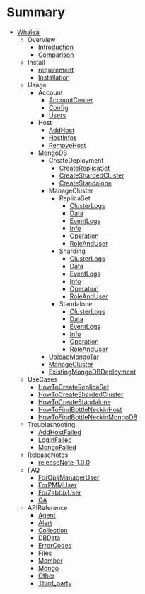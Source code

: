 # Summary

* [Whaleal](README.md)
    * Overview
        * [Introduction](./00-Overview/01-Introduction.md)
        * [Comparison](./00-Overview/02-Comparison.md)
    * Install
        * [requirement](./01-Intstall/00-requirement.md)
        * [Installation](./01-Intstall/01-Installation.md)
    * Usage
        * Account
            * [AccountCenter](./02-Usage/Account/AccountCenter.md)
            * [Config](./02-Usage/Account/Config.md)
            * [Users](./02-Usage/Account/Users.md)
        * Host
            * [AddHost](./02-Usage/Host/AddHost.md)
            * [HostInfos](./02-Usage/Host/HostInfos.md)
            * [RemoveHost](./02-Usage/Host/RemoveHost.md)
        * MongoDB
            * CreateDeployment
                * [CreateReplicaSet](./02-Usage/MongoDB/CreateDeployment/CreateReplicaSet.md)
                * [CreateShardedCluster](./02-Usage/MongoDB/CreateDeployment/CreateShardedCluster.md)
                * [CreateStandalone](./02-Usage/MongoDB/CreateDeployment/CreateStandalone.md)
            * ManageCluster
                * ReplicaSet
                    * [ClusterLogs](./02-Usage/MongoDB/ManageCluster/ReplicaSet/ClusterLogs.md)
                    * [Data](./02-Usage/MongoDB/ManageCluster/ReplicaSet/Data.md)
                    * [EventLogs](./02-Usage/MongoDB/ManageCluster/ReplicaSet/EventLogs.md)
                    * [Info](./02-Usage/MongoDB/ManageCluster/ReplicaSet/Info.md)
                    * [Operation](./02-Usage/MongoDB/ManageCluster/ReplicaSet/Operation.md)
                    * [RoleAndUser](./02-Usage/MongoDB/ManageCluster/ReplicaSet/RoleAndUser.md)
                * Sharding
                    * [ClusterLogs](./02-Usage/MongoDB/ManageCluster/Sharding/ClusterLogs.md)
                    * [Data](./02-Usage/MongoDB/ManageCluster/Sharding/Data.md)
                    * [EventLogs](./02-Usage/MongoDB/ManageCluster/Sharding/EventLogs.md)
                    * [Info](./02-Usage/MongoDB/ManageCluster/Sharding/Info.md)
                    * [Operation](./02-Usage/MongoDB/ManageCluster/Sharding/Operation.md)
                    * [RoleAndUser](./02-Usage/MongoDB/ManageCluster/Sharding/RoleAndUser.md)
                * Standalone
                    * [ClusterLogs](./02-Usage/MongoDB/ManageCluster/Standalone/ClusterLogs.md)
                    * [Data](./02-Usage/MongoDB/ManageCluster/Standalone/Data.md)
                    * [EventLogs](./02-Usage/MongoDB/ManageCluster/Standalone/EventLogs.md)
                    * [Info](./02-Usage/MongoDB/ManageCluster/Standalone/Info.md)
                    * [Operation](./02-Usage/MongoDB/ManageCluster/Standalone/Operation.md)
                    * [RoleAndUser](./02-Usage/MongoDB/ManageCluster/Standalone/RoleAndUser.md)
            * [UploadMongoTar](./02-Usage/MongoDB/UploadMongoTar.md)
            * [ManageCluster](./02-Usage/MongoDB/ManageCluster.md)
            * [ExistingMongoDBDeployment](./02-Usage/MongoDB/ExistingMongoDBDeployment.md)
    * UseCases
        * [HowToCreateReplicaSet](./03-UseCases/HowToCreateReplicaSet.md)
        * [HowToCreateShardedCluster](./03-UseCases/HowToCreateShardedCluster.md)
        * [HowToCreateStandalone](./03-UseCases/HowToCreateStandalone.md)
        * [HowToFindBottleNeckinHost](./03-UseCases/HowToFindBottleNeckinHost.md)
        * [HowToFindBottleNeckinMongoDB](./03-UseCases/HowToFindBottleNeckinMongoDB.md)
    * Troubleshooting
        * [AddHostFailed](./04-Troubleshooting/AddHostFaild.md)
        * [LoginFailed](./04-Troubleshooting/LoginFaild.md)
        * [MongoFailed](./04-Troubleshooting/MongoFaild.md)
    * ReleaseNotes
        * [releaseNote-1.0.0](./05-ReleaseNotes/releaseNote-1.0.0.md)
    * FAQ
        * [ForOpsManagerUser](./06-FAQ/ForOpsManagerUser.md)
        * [ForPMMUser](./06-FAQ/ForPMMUser.md)
        * [ForZabbixUser](./06-FAQ/ForZabbixUser.md)
        * [QA](./06-FAQ/QA.md)
    * APIReference
        * [Agent](./07-APIReference/Agent.md)
        * [Alert](./07-APIReference/Alert.md)
        * [Collection](./07-APIReference/Collection.md)
        * [DBData](./07-APIReference/MongoDbData.md)
        * [ErrorCodes](./07-APIReference/ErrorCodes.md)
        * [Files](./07-APIReference/Files.md)
        * [Member](./07-APIReference/Member.md)
        * [Mongo](./07-APIReference/MongoOperate.md)
        * [Other](./07-APIReference/Other.md)
        * [Third_party](./07-APIReference/Third_party.md)

